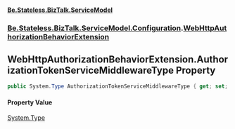 #### [Be.Stateless.BizTalk.ServiceModel](README.md 'README')
### [Be.Stateless.BizTalk.ServiceModel.Configuration](Be.Stateless.BizTalk.ServiceModel.Configuration.md 'Be.Stateless.BizTalk.ServiceModel.Configuration').[WebHttpAuthorizationBehaviorExtension](WebHttpAuthorizationBehaviorExtension.md 'Be.Stateless.BizTalk.ServiceModel.Configuration.WebHttpAuthorizationBehaviorExtension')

## WebHttpAuthorizationBehaviorExtension.AuthorizationTokenServiceMiddlewareType Property

```csharp
public System.Type AuthorizationTokenServiceMiddlewareType { get; set; }
```

#### Property Value
[System.Type](https://docs.microsoft.com/en-us/dotnet/api/System.Type 'System.Type')